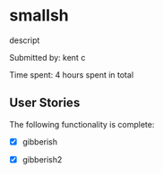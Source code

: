 # smallsh

descript

Submitted by: kent c

Time spent: 4 hours spent in total

## User Stories

The following functionality is complete:

* [x] gibberish
* [x] gibberish2


